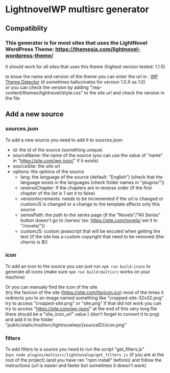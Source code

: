 # LightnovelWP multisrc generator

## Compatiblity

### This generator is for most sites that uses the LightNovel WordPress Theme: https://themesia.com/lightnovel-wordpress-theme/

it should work for all sites that uses this theme (highest version tested: 1.1.5)

to know the name and version of the theme you can enter the url in : [WP Theme Detector](https://www.wpthemedetector.com)
(it sometimes hallucinates for version 1.0.X as 1.0) \
or you can check the version by adding "/wp-content/themes/lightnovel/style.css"
to the site url and check the version in the file

## Add a new source

### sources.json

To add a new source you need to add it to sources.json:

- id: the id of the source (something unique)
- sourceName: the name of the source (you can use the value of "name" in "https://site.com/wp-json/" if it exists)
- sourceSite: the site url
- options: the options of the source
  - lang: the language of the source (default: "English") (check that the language
    exists in the languages (check folder names in "plugins/"))
  - reverseChapter: if the chapters are in reverse order
    (if the first chapter of the list is 1 set it to false)
  - versionIncrements: needs to be incremented if the url is changed or customJS
    is changed or a change to the template affects only this source
  - seriesPath: the path to the series page (if the "Novels"/"All Series" button
    doesn't go to /series/ (ex: https://site.com/novels/ set it to "/novels/"))
  - customJS: custom javascript that will be excuted when getting the text (if
    the site has a custom copyright that need to be removed (the cherrio is $))

### icon

To add an icon to the source you can just run `npm run build:icons` to generate all icons (make sure `npm run build:multisrc` works on your machine)

Or you can manualy find the icon of the site \
(try the favicon of the site (https://site.com/favicon.ico) most of the times it redirects you to an image named something like "cropped-site-32x32.png" try to access "cropped-site.png" or "site.png" if that did not work you can try to access "https://site.com/wp-json/" at the end of this very long file there should be a "site_icon_url" value
) (don't forget to convert it to png)
and add it to the folder "public/static/multisrc/lightnovelwp/{sourceID}/icon.png"

### filters

To add filters to a source you need to run the script "get_filters.js" \
(`npx node plugins/multisrc/lightnovelwp/get_filters.js`
(if you are at the root of the project) (and you have ran "npm install" before))
and follow the instructions (url is easier and faster but sometimes it doesn't work)
